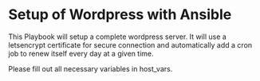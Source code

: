# Setup of Wordpress with Ansible

This Playbook will setup a complete wordpress server. It will use a letsencrypt certificate for secure connection and automatically add a cron job to renew itself every day at a given time.

Please fill out all necessary variables in host_vars.
